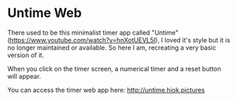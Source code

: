 # Untime Web
There used to be this minimalist timer app called "Untime" (https://www.youtube.com/watch?v=hnXotUEVL5I), I loved it's style but it is no longer maintained or available. So here I am, recreating a very basic version of it.

When you click on the timer screen, a numerical timer and a reset button will appear.

You can access the timer web app here: http://untime.hiok.pictures
